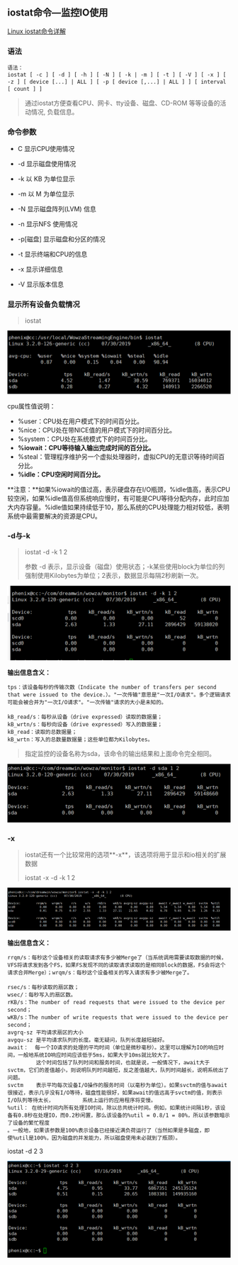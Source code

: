 ## iostat命令—监控IO使用

[Linux iostat命令详解](https://www.jellythink.com/archives/438)

### 语法

```
语法：
iostat [ -c ] [ -d ] [ -h ] [ -N ] [ -k | -m ] [ -t ] [ -V ] [ -x ] [ -z ] [ device [...] | ALL ] [ -p [ device [,...] | ALL ] ] [ interval [ count ] ]
```

> 通过iostat方便查看CPU、网卡、tty设备、磁盘、CD-ROM 等等设备的活动情况, 负载信息。

### 命令参数

* C 显示CPU使用情况

* -d 显示磁盘使用情况

* -k 以 KB 为单位显示

* -m 以 M 为单位显示

* -N 显示磁盘阵列\(LVM\) 信息

* -n 显示NFS 使用情况
* -p\[磁盘\] 显示磁盘和分区的情况
* -t 显示终端和CPU的信息
* -x 显示详细信息
* -V 显示版本信息

### 显示所有设备负载情况

> iostat

![](/assets/import48.png)

cpu属性值说明：

* %user：CPU处在用户模式下的时间百分比。
* %nice：CPU处在带NICE值的用户模式下的时间百分比。
* %system：CPU处在系统模式下的时间百分比。
* **%iowait：CPU等待输入输出完成时间的百分比。**
* %steal：管理程序维护另一个虚拟处理器时，虚拟CPU的无意识等待时间百分比。
* **%idle：CPU空闲时间百分比。**

**注意：**如果%iowait的值过高，表示硬盘存在I/O瓶颈，%idle值高，表示CPU较空闲，如果%idle值高但系统响应慢时，有可能是CPU等待分配内存，此时应加大内存容量。%idle值如果持续低于10，那么系统的CPU处理能力相对较低，表明系统中最需要解决的资源是CPU。

### -d与-k

> iostat -d -k 1 2
>
> 参数 -d 表示，显示设备（磁盘）使用状态；-k某些使用block为单位的列强制使用Kilobytes为单位；2表示，数据显示每隔2秒刷新一次。

![](/assets/import45.png)

**输出信息含义：**

```
tps：该设备每秒的传输次数（Indicate the number of transfers per second that were issued to the device.）。"一次传输"意思是"一次I/O请求"。多个逻辑请求可能会被合并为"一次I/O请求"。"一次传输"请求的大小是未知的。

kB_read/s：每秒从设备（drive expressed）读取的数据量；
kB_wrtn/s：每秒向设备（drive expressed）写入的数据量；
kB_read：读取的总数据量；
kB_wrtn：写入的总数量数据量；这些单位都为Kilobytes。
```

> 指定监控的设备名称为sda，该命令的输出结果和上面命令完全相同。

![](/assets/import46.png)

### -x

> iostat还有一个比较常用的选项**-x**，该选项将用于显示和io相关的扩展数据
>
> iostat -x -d -k 1 2

![](/assets/import47.png)

**输出信息含义：**

```
rrqm/s：每秒这个设备相关的读取请求有多少被Merge了（当系统调用需要读取数据的时候，VFS将请求发到各个FS，如果FS发现不同的读取请求读取的是相同Block的数据，FS会将这个请求合并Merge）；wrqm/s：每秒这个设备相关的写入请求有多少被Merge了。

rsec/s：每秒读取的扇区数；
wsec/：每秒写入的扇区数。
rKB/s：The number of read requests that were issued to the device per second；
wKB/s：The number of write requests that were issued to the device per second；
avgrq-sz 平均请求扇区的大小
avgqu-sz 是平均请求队列的长度。毫无疑问，队列长度越短越好。    
await：  每一个IO请求的处理的平均时间（单位是微秒毫秒）。这里可以理解为IO的响应时间，一般地系统IO响应时间应该低于5ms，如果大于10ms就比较大了。
         这个时间包括了队列时间和服务时间，也就是说，一般情况下，await大于svctm，它们的差值越小，则说明队列时间越短，反之差值越大，队列时间越长，说明系统出了问题。
svctm    表示平均每次设备I/O操作的服务时间（以毫秒为单位）。如果svctm的值与await很接近，表示几乎没有I/O等待，磁盘性能很好，如果await的值远高于svctm的值，则表示I/O队列等待太长，         系统上运行的应用程序将变慢。
%util： 在统计时间内所有处理IO时间，除以总共统计时间。例如，如果统计间隔1秒，该设备有0.8秒在处理IO，而0.2秒闲置，那么该设备的%util = 0.8/1 = 80%，所以该参数暗示了设备的繁忙程度
。一般地，如果该参数是100%表示设备已经接近满负荷运行了（当然如果是多磁盘，即使%util是100%，因为磁盘的并发能力，所以磁盘使用未必就到了瓶颈）。
```

iostat -d 2 3

![](/assets/import5.png)

